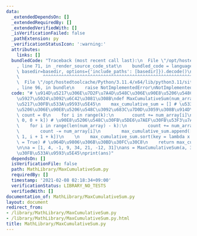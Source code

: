 ```yaml
---
data:
  _extendedDependsOn: []
  _extendedRequiredBy: []
  _extendedVerifiedWith: []
  _isVerificationFailed: false
  _pathExtension: py
  _verificationStatusIcon: ':warning:'
  attributes:
    links: []
  bundledCode: "Traceback (most recent call last):\n  File \"/opt/hostedtoolcache/Python/3.11.4/x64/lib/python3.11/site-packages/onlinejudge_verify/documentation/build.py\"\
    , line 71, in _render_source_code_stat\n    bundled_code = language.bundle(stat.path,\
    \ basedir=basedir, options={'include_paths': [basedir]}).decode()\n          \
    \         ^^^^^^^^^^^^^^^^^^^^^^^^^^^^^^^^^^^^^^^^^^^^^^^^^^^^^^^^^^^^^^^^^^^^^^^^^^^^^^^^^\n\
    \  File \"/opt/hostedtoolcache/Python/3.11.4/x64/lib/python3.11/site-packages/onlinejudge_verify/languages/python.py\"\
    , line 96, in bundle\n    raise NotImplementedError\nNotImplementedError\n"
  code: "# \u914D\u5217\u306E\u7D2F\u7A4D\u548C\u306E\u90E8\u5206\u548C\u306E\u6700\
    \u5927\u5024\u3092\u6C42\u3081\u308B\ndef MaxCumulativeSum(num_array, k): # \u914D\
    \u5217\u30FB\u533A\u9593\u5E45\n    max_cumulative_sum = [] # \u533A\u9593\u5E45\
    \u5206\u306E\u90E8\u5206\u548C\u3092\u683C\u7D0D\u3059\u308B\u914D\u5217\n   \
    \ count = 0\n    for i in range(k):\n       count += num_array[i]\n    max_cumulative_sum.append([count,\
    \ 0, 0 + k]) # \u90E8\u5206\u548C\u30FB\u5DE6\u7AEF\u30FB\u53F3\u7AEF\n    \n\
    \    for i in range(len(num_array) - k):\n        count += num_array[i + k]\n\
    \        count -= num_array[i]\n        max_cumulative_sum.append([count, i +\
    \ 1, i + 1 + k])\n    \n    max_cumulative_sum.sort(key = lambda x: x[0], reverse\
    \ = True) # \u964D\u9806\u306B\u30BD\u30FC\u30C8\n    return max_cumulative_sum[0]\n\
    \n\na = [1, 4, -1, 9, 34, 21, -12, 31]\nans = MaxCumulativeSum(a, 3) # \u914D\u5217\
    \u30FB\u533A\u9593\u5E45\nprint(ans)"
  dependsOn: []
  isVerificationFile: false
  path: MathLibrary/MaxCumulativeSum.py
  requiredBy: []
  timestamp: '2021-02-08 02:18:34+09:00'
  verificationStatus: LIBRARY_NO_TESTS
  verifiedWith: []
documentation_of: MathLibrary/MaxCumulativeSum.py
layout: document
redirect_from:
- /library/MathLibrary/MaxCumulativeSum.py
- /library/MathLibrary/MaxCumulativeSum.py.html
title: MathLibrary/MaxCumulativeSum.py
---
```

